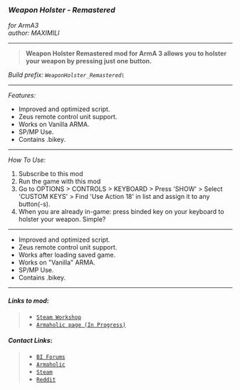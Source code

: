 ### ***Weapon Holster - Remastered***
*for ArmA3*  
*author: MAXIMILI*
___
>**Weapon Holster Remastered mod for ArmA 3 allows you to holster your weapon by pressing just one button.**

*Build prefix: `WeaponHolster_Remastered\`*
___
*Features:*  
* Improved and optimized script.  
* Zeus remote control unit support.  
* Works on Vanilla ARMA.  
* SP/MP Use.  
* Contains .bikey.  
___
*How To Use:*
1. Subscribe to this mod
2. Run the game with this mod
3. Go to OPTIONS > CONTROLS > KEYBOARD > Press 'SHOW' > Select 'CUSTOM KEYS' > Find 'Use Action 18' in list and assign it to any button(-s).
4. When you are already in-game: press binded key on your keyboard to holster your weapon. Simple?
___
* Improved and optimized script.
* Zeus remote control unit support.
* Works after loading saved game.
* Works on "Vanilla" ARMA.
* SP/MP Use.
* Contains .bikey.
___
#### _Links to mod_:
> *   [`Steam Workshop`](https://steamcommunity.com/sharedfiles/filedetails/?id=1562915006)
> *   [`Armaholic page (In Progress)`]()

#### _Contact Links_:
> *   [`BI Forums`](https://forums.bohemia.net/profile/1139060-maximilionus/)
> *   [`Armaholic`](http://www.armaholic.com/users.php?m=details&id=92552&u=maximilionus)
> *   [`Steam`](http://steamcommunity.com/profiles/76561198050952156)
> *   [`Reddit`](https://www.reddit.com/user/maximilionus/)
